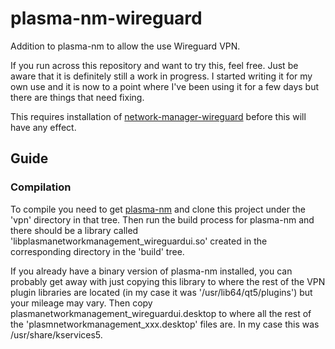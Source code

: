 # plasma-nm-wireguard
Addition to plasma-nm to allow the use Wireguard VPN.

If you run across this repository and want to try this, feel free. Just be aware that it is definitely still a work in progress. I started writing it for my own use and it is now to a point where I've been using it for a few days but there are things that need fixing.

This requires installation of [network-manager-wireguard](https://github.com/max-moser/network-manager-wireguard) before this will have any effect.

## Guide

### Compilation
To compile you need to get [plasma-nm](https://github.com/KDE/plasma-nm) and clone this project under the 'vpn' directory in that tree. Then run the build process for plasma-nm and there should be a library called 'libplasmanetworkmanagement_wireguardui.so' created in the corresponding directory in the 'build' tree.

If you already have a binary version of plasma-nm installed, you can probably get away with just copying this library to where the rest of the VPN plugin libraries are located (in my case it was '/usr/lib64/qt5/plugins') but your mileage may vary. Then copy plasmanetworkmanagement_wireguardui.desktop to where all the rest of the 'plasmnetworkmanagement_xxx.desktop' files are. In my case this was /usr/share/kservices5.

